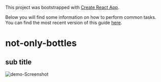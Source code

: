This project was bootstrapped with [Create React App](https://github.com/facebookincubator/create-react-app).

Below you will find some information on how to perform common tasks.<br>
You can find the most recent version of this guide [here](https://github.com/facebookincubator/create-react-app/blob/master/packages/react-scripts/template/README.md).


# not-only-bottles

## sub title

![demo-Screenshot]('https://raw.githubusercontent.com/Annaliang-web/not-only-bottles/master/demo-screenshot.png')